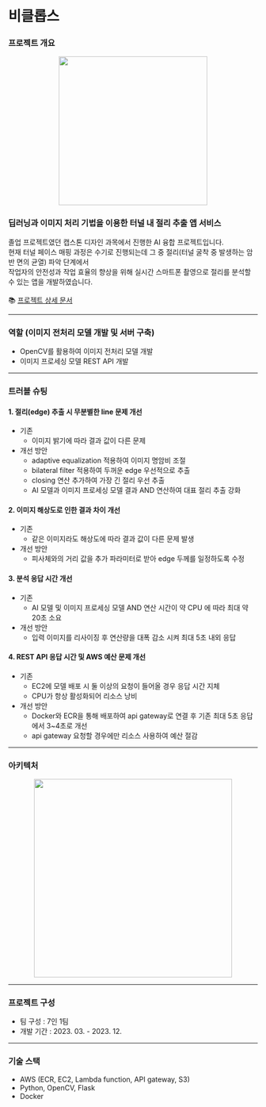 # 비클롭스

### 프로젝트 개요

<p align="center">
  <img src="https://file.notion.so/f/f/04e846d6-857c-4ddd-aea7-9dab39f443b8/061d1c7e-83b8-46d7-938a-d0e9c53263dd/bclops-logo.png?id=dd7b396c-8764-4455-8e84-2478bea444fd&table=block&spaceId=04e846d6-857c-4ddd-aea7-9dab39f443b8&expirationTimestamp=1717164000000&signature=nIRwicjn-vciiH8_5lUMn7IWnSGisB9DxQo48bb7MbY&downloadName=bclops-logo.png" height=300>
</p>

### 딥러닝과 이미지 처리 기법을 이용한 터널 내 절리 추출 앱 서비스
졸업 프로젝트였던 캡스톤 디자인 과목에서 진행한 AI 융합 프로젝트입니다.<br>
현재 터널 페이스 매핑 과정은 수기로 진행되는데 그 중 절리(터널 굴착 중 발생하는 암반 면의 균열) 파악 단계에서 <br>
작업자의 안전성과 작업 효율의 향상을 위해 실시간 스마트폰 촬영으로 절리를 분석할 수 있는 앱을 개발하였습니다.
<br><br>
📚 <a href="https://baegopa.notion.site/2-fab23219dd4e4cd8a77936b7f9194830?pvs=4">프로젝트 상세 문서</a>

---
### 역할 (이미지 전처리 모델 개발 및 서버 구축)
- OpenCV를 활용하여 이미지 전처리 모델 개발
- 이미지 프로세싱 모델 REST API 개발

---
### 트러블 슈팅
#### 1. 절리(edge) 추출 시 무분별한 line 문제 개선
  - 기존
      - 이미지 밝기에 따라 결과 값이 다른 문제
  - 개선 방안
      - adaptive equalization 적용하여 이미지 명암비 조절
      - bilateral filter 적용하여 두꺼운 edge 우선적으로 추출
      - closing 연산 추가하여 가장 긴 절리 우선 추출
      - AI 모델과 이미지 프로세싱 모델 결과 AND 연산하여 대표 절리 추출 강화

#### 2. 이미지 해상도로 인한 결과 차이 개선
  - 기존
      - 같은 이미지라도 해상도에 따라 결과 값이 다른 문제 발생
  - 개선 방안
      - 피사체와의 거리 값을 추가 파라미터로 받아 edge 두께를 일정하도록 수정

#### 3. 분석 응답 시간 개선
  - 기존
      - AI 모델 및 이미지 프로세싱 모델 AND 연산 시간이 약 CPU 에 따라 최대 약 20초 소요
  - 개선 방안
      - 입력 이미지를 리사이징 후 연산량을 대폭 감소 시켜 최대 5초 내외 응답

#### 4. REST API 응답 시간 및 AWS 예산 문제 개선
  - 기존
      - EC2에 모델 배포 시 둘 이상의 요청이 들어올 경우 응답 시간 지체
      - CPU가 항상 활성화되어 리소스 낭비
  - 개선 방안
      - Docker와 ECR을 통해 배포하여 api gateway로 연결 후 기존 최대 5초 응답에서 3~4초로 개선
      - api gateway 요청할 경우에만 리소스 사용하여 예산 절감

---
### 아키텍처
<p align="center">
  <img src="https://file.notion.so/f/f/04e846d6-857c-4ddd-aea7-9dab39f443b8/6f92fb79-1210-4d80-8fdf-f038ff22324a/Untitled.png?id=33a49613-1e7d-48d8-9965-f54e4e32e035&table=block&spaceId=04e846d6-857c-4ddd-aea7-9dab39f443b8&expirationTimestamp=1717164000000&signature=VfDCSnnxOsJJzCHuN2eSFbiMDIdsnvUFJg2yEBQH6d0&downloadName=Untitled.png" height=400>
</p>

---
### 프로젝트 구성
- 팀 구성 : 7인 1팀 <br>
- 개발 기간 : <n>2023. 03. - 2023. 12. </n>

---
### 기술 스택
- AWS (ECR, EC2, Lambda function, API gateway, S3)
- Python, OpenCV, Flask
- Docker
